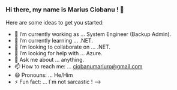 ### Hi there, my name is Marius Ciobanu ! 👋



Here are some ideas to get you started:

- 🔭 I’m currently working as ... System Engineer (Backup Admin).
- 🌱 I’m currently learning ... .NET.
- 👯 I’m looking to collaborate on ... .NET.
- 🤔 I’m looking for help with ... Azure.
- 💬 Ask me about ... anything.
- 📫 How to reach me: ... ciobanumariuro@gmail.com
- 😄 Pronouns: ... He/Him
- ⚡ Fun fact: ... I`m not sarcastic !
-->
